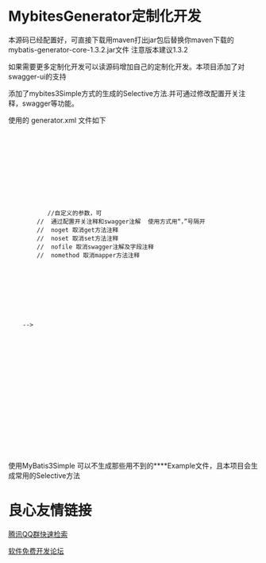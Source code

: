 # MybitesGenerator定制化开发

本源码已经配置好，可直接下载用maven打出jar包后替换你maven下载的mybatis-generator-core-1.3.2.jar文件 注意版本建议1.3.2

如果需要更多定制化开发可以读源码增加自己的定制化开发。本项目添加了对swagger-ui的支持

添加了mybites3Simple方式的生成的Selective方法.并可通过修改配置开关注释，swagger等功能。

使用的 generator.xml 文件如下

```
 
 

 


   

       
           
           
           //自定义的参数，可
        //  通过配置开关注释和swagger注解  使用方式用“，”号隔开 
        //  noget 取消get方法注释
       	//  noset 取消set方法注释
       	//  nofile 取消swagger注解及字段注释
       	//  nomethod 取消mapper方法注释
       	  
      
       

     

 
       
     
	-->


     
     

     
     

     
     
	
       
     	 
       


   
 
```

使用MyBatis3Simple 可以不生成那些用不到的****Example文件，且本项目会生成常用的Selective方法

 # 良心友情链接

[腾讯QQ群快速检索](http://u.720life.cn/s/8cf73f7c)

[软件免费开发论坛](http://u.720life.cn/s/bbb01dc0)